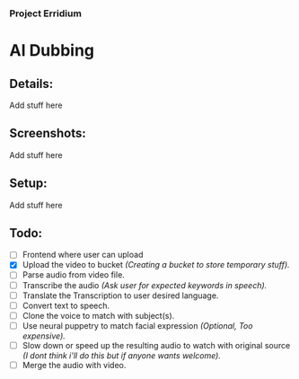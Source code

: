 ### Project Erridium
# AI Dubbing

## Details:
Add stuff here

## Screenshots:
Add stuff here

## Setup:
Add stuff here

## Todo:
 - [ ] Frontend where user can upload 
 - [x] Upload the video to bucket *(Creating a bucket to store temporary stuff).*
 - [ ] Parse audio from video file.
 - [ ] Transcribe the audio *(Ask user for expected keywords in speech).*
 - [ ] Translate the Transcription to user desired language.
 - [ ] Convert text to speech.
 - [ ]  Clone the voice to match with subject(s).
 - [ ] Use neural puppetry to match facial expression *(Optional, Too expensive).*
 - [ ] Slow down or speed up the resulting audio to watch with original source *(I dont think i'll do this but if anyone wants welcome).*
 - [ ] Merge the audio with video.
